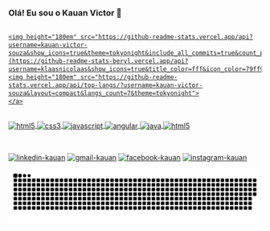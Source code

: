 ### Olá! Eu sou o Kauan Victor 🤙

##

<div>
    <a href="https://github.com/kauan-victor-souza">    
        
    <img height="180em" src="https://github-readme-stats.vercel.app/api?username=kauan-victor-souza&show_icons=true&theme=tokyonight&include_all_commits=true&count_private=true](https://github-readme-stats-beryl.vercel.app/api?username=klaasnicolaas&show_icons=true&title_color=fff&icon_color=79ff97&text_color=9f9f9f&bg_color=151515">
    <img height="180em" src="https://github-readme-stats.vercel.app/api/top-langs/?username=kauan-victor-souza&layout=compact&langs_count=7&theme=tokyonight">
    </a>
</div>

<div style="display: inline_block"><br/>  
  <img align="center" alt="html5" src="https://icongr.am/devicon/html5-original.svg?size=60&color=currentColor" />
  <img align="center" alt="css3" src="https://icongr.am/devicon/css3-original.svg?size=60&color=currentColor"/>
  <img align="center" alt="javascript" src="https://icongr.am/devicon/javascript-original.svg?size=60&color=currentColor"/>
  <img align="center" alt="angular" src="https://icongr.am/devicon/angularjs-original.svg?size=60&color=currentColor" />
  <img align="center" alt="java" src="https://icongr.am/devicon/java-original-wordmark.svg?size=70&color=currentColor"/>
  <img align="center" alt="html5" src="https://icongr.am/devicon/mysql-original-wordmark.svg?size=60&color=currentColor" />  
</div>
    
##
<div style="display: inline_block"><br/>
    <a href="https://www.linkedin.com/in/kauan-souza-769978150" target="_blank"><img alt="linkedin-kauan" src="https://img.shields.io/badge/LinkedIn-0077B5?style=for-the-badge&logo=linkedin&logoColor=white" /></a>
    <a href="mailto:k1one.g.vitor@gmail.com" target="_blank"> <img alt="gmail-kauan" src="https://img.shields.io/badge/Gmail-D14836?style=for-the-badge&logo=gmail&logoColor=white" /></a>
    <a href="https://www.facebook.com/profile.php?id=100014852826767" target="_blank"> <img alt="facebook-kauan" src="https://img.shields.io/badge/Facebook-1877F2?style=for-the-badge&logo=facebook&logoColor=white" /></a>
    <a href="https://www.instagram.com/k1one.victor/" target="_blank"> <img alt="instagram-kauan" src="https://img.shields.io/badge/Instagram-E4405F?style=for-the-badge&logo=instagram&logoColor=white" /></a>
</div>
    
![Snake animation](https://github.com/kauan-victor-souza/kauan-victor-souza/blob/output/github-contribution-grid-snake.svg)




